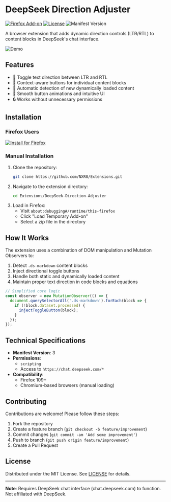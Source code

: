 
# DeepSeek Direction Adjuster

[![Firefox Add-on](https://img.shields.io/amo/v/deepseek-direction-adjuster?label=Firefox&color=orange)](https://addons.mozilla.org/en-US/firefox/addon/deepseek-direction-adjuster/)
[![License](https://img.shields.io/badge/License-MIT-blue.svg)](https://opensource.org/licenses/MIT)
![Manifest Version](https://img.shields.io/badge/Manifest-v3-green.svg)

A browser extension that adds dynamic direction controls (LTR/RTL) to content blocks in DeepSeek's chat interface.

![Demo](https://raw.githubusercontent.com/NXR8/Extensions/main/DeepSeek-Direction-Adjuster/assets/demo.gif)

## Features
- 🔄 Toggle text direction between LTR and RTL
- 🎯 Context-aware buttons for individual content blocks
- 🚀 Automatic detection of new dynamically loaded content
- 🎨 Smooth button animations and intuitive UI
- 🔒 Works without unnecessary permissions

## Installation
### Firefox Users
[![Install for Firefox](https://addons.cdn.mozilla.net/static/img/addons-buttons/AMO-button_1.png)](https://addons.mozilla.org/en-US/firefox/addon/deepseek-direction-adjuster/)

### Manual Installation
1. Clone the repository:
   ```bash
   git clone https://github.com/NXR8/Extensions.git
   ```
2. Navigate to the extension directory:
   ```bash
   cd Extensions/DeepSeek-Direction-Adjuster
   ```
3. Load in Firefox:
   - Visit `about:debugging#/runtime/this-firefox`
   - Click "Load Temporary Add-on"
   - Select a zip file in the directory

## How It Works
The extension uses a combination of DOM manipulation and Mutation Observers to:

1. Detect `.ds-markdown` content blocks
2. Inject directional toggle buttons
3. Handle both static and dynamically loaded content
4. Maintain proper text direction in code blocks and equations

```javascript
// Simplified core logic
const observer = new MutationObserver(() => {
  document.querySelectorAll('.ds-markdown').forEach(block => {
    if (!block.dataset.processed) {
      injectToggleButton(block);
    }
  });
});
```

## Technical Specifications
- **Manifest Version**: 3
- **Permissions**: 
  - `scripting`
  - Access to `https://chat.deepseek.com/*`
- **Compatibility**: 
  - Firefox 109+
  - Chromium-based browsers (manual loading)

## Contributing
Contributions are welcome! Please follow these steps:
1. Fork the repository
2. Create a feature branch (`git checkout -b feature/improvement`)
3. Commit changes (`git commit -am 'Add some improvement'`)
4. Push to branch (`git push origin feature/improvement`)
5. Create a Pull Request

## License
Distributed under the MIT License. See [LICENSE](LICENSE) for details.

---

**Note**: Requires DeepSeek chat interface (chat.deepseek.com) to function. Not affiliated with DeepSeek.
```
